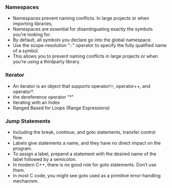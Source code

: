 ### Namespaces

- Namespaces prevent naming conflicts. In large projects or when importing libraries,
- Namespaces are essential for disambiguating exactly the symbols you’re looking for.
- By default, all symbols you declare go into the global namespace.
- Use the scope-resolution "::" operator to specify the fully qualified name of a symbol.
- This allows you to prevent naming conflicts in large projects or when you’re using a thirdparty library.

### Iterator

- An iterator is an object that supports operator!=, operator++, and operator*.
- the dereference operator "*"
- Iterating with an Index
- Ranged Based for Loops (Range Expressions)

### Jump Statements

- Including the break, continue, and goto statements, transfer control flow.
- Labels give statements a name, and they have no direct impact on the program.
- To assign a label, prepend a statement with the desired name of the label followed by a semicolon.
- In modern C++, there is no good role for goto statements. Don’t use them.
- In most C code, you might see goto used as a primitive error-handling mechanism.


